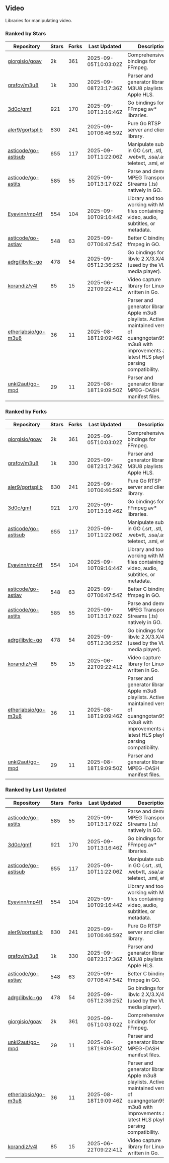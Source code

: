 ## Video

Libraries for manipulating video.

### Ranked by Stars

| Repository | Stars | Forks | Last Updated | Description | 
|------------|-------|-------|--------------|-------------|
| [giorgisio/goav](https://github.com/giorgisio/goav) | 2k | 361 | 2025-09-05T10:03:02Z |  Comprehensive Go bindings for FFmpeg. |
| [grafov/m3u8](https://github.com/grafov/m3u8) | 1k | 330 | 2025-09-08T23:17:36Z |  Parser and generator library of M3U8 playlists for Apple HLS. |
| [3d0c/gmf](https://github.com/3d0c/gmf) | 921 | 170 | 2025-09-10T13:16:46Z |  Go bindings for FFmpeg av\* libraries. |
| [aler9/gortsplib](https://github.com/aler9/gortsplib) | 830 | 241 | 2025-09-10T06:46:59Z |  Pure Go RTSP server and client library. |
| [asticode/go-astisub](https://github.com/asticode/go-astisub) | 655 | 117 | 2025-09-10T11:22:06Z |  Manipulate subtitles in GO (.srt, .stl, .ttml, .webvtt, .ssa/.ass, teletext, .smi, etc.). |
| [asticode/go-astits](https://github.com/asticode/go-astits) | 585 | 55 | 2025-09-10T13:17:02Z |  Parse and demux MPEG Transport Streams (.ts) natively in GO. |
| [Eyevinn/mp4ff](https://github.com/Eyevinn/mp4ff) | 554 | 104 | 2025-09-10T09:16:44Z |  Library and tools for working with MP4 files containing video, audio, subtitles, or metadata. |
| [asticode/go-astiav](https://github.com/asticode/go-astiav) | 548 | 63 | 2025-09-07T06:47:54Z |  Better C bindings for ffmpeg in GO. |
| [adrg/libvlc-go](https://github.com/adrg/libvlc-go) | 478 | 54 | 2025-09-05T12:36:25Z |  Go bindings for libvlc 2.X/3.X/4.X (used by the VLC media player). |
| [korandiz/v4l](https://github.com/korandiz/v4l) | 85 | 15 | 2025-06-22T09:22:41Z |  Video capture library for Linux, written in Go. |
| [etherlabsio/go-m3u8](https://github.com/etherlabsio/go-m3u8) | 36 | 11 | 2025-08-18T19:09:46Z |  Parser and generator library for Apple m3u8 playlists. Actively maintained version of quangngotan95/go-m3u8 with improvements and latest HLS playlist parsing compatibility. |
| [unki2aut/go-mpd](https://github.com/unki2aut/go-mpd) | 29 | 11 | 2025-08-18T19:09:50Z |  Parser and generator library for MPEG-DASH manifest files. |

### Ranked by Forks

| Repository | Stars | Forks | Last Updated | Description | 
|------------|-------|-------|--------------|-------------|
| [giorgisio/goav](https://github.com/giorgisio/goav) | 2k | 361 | 2025-09-05T10:03:02Z |  Comprehensive Go bindings for FFmpeg. |
| [grafov/m3u8](https://github.com/grafov/m3u8) | 1k | 330 | 2025-09-08T23:17:36Z |  Parser and generator library of M3U8 playlists for Apple HLS. |
| [aler9/gortsplib](https://github.com/aler9/gortsplib) | 830 | 241 | 2025-09-10T06:46:59Z |  Pure Go RTSP server and client library. |
| [3d0c/gmf](https://github.com/3d0c/gmf) | 921 | 170 | 2025-09-10T13:16:46Z |  Go bindings for FFmpeg av\* libraries. |
| [asticode/go-astisub](https://github.com/asticode/go-astisub) | 655 | 117 | 2025-09-10T11:22:06Z |  Manipulate subtitles in GO (.srt, .stl, .ttml, .webvtt, .ssa/.ass, teletext, .smi, etc.). |
| [Eyevinn/mp4ff](https://github.com/Eyevinn/mp4ff) | 554 | 104 | 2025-09-10T09:16:44Z |  Library and tools for working with MP4 files containing video, audio, subtitles, or metadata. |
| [asticode/go-astiav](https://github.com/asticode/go-astiav) | 548 | 63 | 2025-09-07T06:47:54Z |  Better C bindings for ffmpeg in GO. |
| [asticode/go-astits](https://github.com/asticode/go-astits) | 585 | 55 | 2025-09-10T13:17:02Z |  Parse and demux MPEG Transport Streams (.ts) natively in GO. |
| [adrg/libvlc-go](https://github.com/adrg/libvlc-go) | 478 | 54 | 2025-09-05T12:36:25Z |  Go bindings for libvlc 2.X/3.X/4.X (used by the VLC media player). |
| [korandiz/v4l](https://github.com/korandiz/v4l) | 85 | 15 | 2025-06-22T09:22:41Z |  Video capture library for Linux, written in Go. |
| [etherlabsio/go-m3u8](https://github.com/etherlabsio/go-m3u8) | 36 | 11 | 2025-08-18T19:09:46Z |  Parser and generator library for Apple m3u8 playlists. Actively maintained version of quangngotan95/go-m3u8 with improvements and latest HLS playlist parsing compatibility. |
| [unki2aut/go-mpd](https://github.com/unki2aut/go-mpd) | 29 | 11 | 2025-08-18T19:09:50Z |  Parser and generator library for MPEG-DASH manifest files. |

### Ranked by Last Updated

| Repository | Stars | Forks | Last Updated | Description | 
|------------|-------|-------|--------------|-------------|
| [asticode/go-astits](https://github.com/asticode/go-astits) | 585 | 55 | 2025-09-10T13:17:02Z |  Parse and demux MPEG Transport Streams (.ts) natively in GO. |
| [3d0c/gmf](https://github.com/3d0c/gmf) | 921 | 170 | 2025-09-10T13:16:46Z |  Go bindings for FFmpeg av\* libraries. |
| [asticode/go-astisub](https://github.com/asticode/go-astisub) | 655 | 117 | 2025-09-10T11:22:06Z |  Manipulate subtitles in GO (.srt, .stl, .ttml, .webvtt, .ssa/.ass, teletext, .smi, etc.). |
| [Eyevinn/mp4ff](https://github.com/Eyevinn/mp4ff) | 554 | 104 | 2025-09-10T09:16:44Z |  Library and tools for working with MP4 files containing video, audio, subtitles, or metadata. |
| [aler9/gortsplib](https://github.com/aler9/gortsplib) | 830 | 241 | 2025-09-10T06:46:59Z |  Pure Go RTSP server and client library. |
| [grafov/m3u8](https://github.com/grafov/m3u8) | 1k | 330 | 2025-09-08T23:17:36Z |  Parser and generator library of M3U8 playlists for Apple HLS. |
| [asticode/go-astiav](https://github.com/asticode/go-astiav) | 548 | 63 | 2025-09-07T06:47:54Z |  Better C bindings for ffmpeg in GO. |
| [adrg/libvlc-go](https://github.com/adrg/libvlc-go) | 478 | 54 | 2025-09-05T12:36:25Z |  Go bindings for libvlc 2.X/3.X/4.X (used by the VLC media player). |
| [giorgisio/goav](https://github.com/giorgisio/goav) | 2k | 361 | 2025-09-05T10:03:02Z |  Comprehensive Go bindings for FFmpeg. |
| [unki2aut/go-mpd](https://github.com/unki2aut/go-mpd) | 29 | 11 | 2025-08-18T19:09:50Z |  Parser and generator library for MPEG-DASH manifest files. |
| [etherlabsio/go-m3u8](https://github.com/etherlabsio/go-m3u8) | 36 | 11 | 2025-08-18T19:09:46Z |  Parser and generator library for Apple m3u8 playlists. Actively maintained version of quangngotan95/go-m3u8 with improvements and latest HLS playlist parsing compatibility. |
| [korandiz/v4l](https://github.com/korandiz/v4l) | 85 | 15 | 2025-06-22T09:22:41Z |  Video capture library for Linux, written in Go. |

